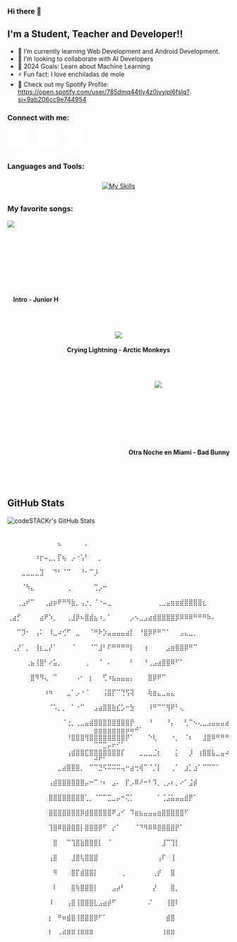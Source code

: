 ### Hi there 👋
## I'm a Student, Teacher and Developer!!

- 🌱 I’m currently learning Web Development and Android Development.
- 👯 I’m looking to collaborate with AI Developers
- 🥅 2024 Goals: Learn about Machine Learning
- ⚡ Fun fact: I love enchiladas de mole
- 🎵 Check out my Spotify Profile: https://open.spotify.com/user/785dmq44tly4z0jvyjpl6fslq?si=9ab206cc9e744954


### Connect with me:
[![website](./img/twitter-dark.svg)](https://twitter.com/YoshiQuinteroM)
&nbsp;&nbsp;
[![website](./img/linkedin-dark.svg)](https://www.linkedin.com/in/joshuaquinterom/)
&nbsp;&nbsp;
[![website](./img/instagram-dark.svg)](https://www.instagram.com/yoshi.php)

### Languages and Tools:

<p align = "center">
     <a href="https://skillicons.dev">
        <img style="margin: 10px"src="https://skillicons.dev/icons?i=bash,c,css,git,github,html,java,js,linux,py,vscode&perline=8"alt="My Skills"/> 
    </a>
</p>
<h3>My favorite songs:</h3>
<div>
     <p align="left"><a href = "https://www.youtube.com/watch?v=y3JcRIfX5Ao"><img src = "https://e-cdn-images.dzcdn.net/images/cover/017bcf2835f0623903c841a7b60ce0a2/264x264-000000-80-0-0.jpg"width="170" align="left"></a><b><br><br><br><br><br><br><br><br><br><br>&nbsp;&nbsp;&nbsp;&nbsp;Intro  - Junior H</b></p>
     <br>
     <br>
     <p align="center"><a href = "https://www.youtube.com/watch?v=fLsBJPlGIDU"><img  src ="https://upload.wikimedia.org/wikipedia/en/2/20/Arcticmonkeys-humbug.jpg" width="170" align="center"></a><b><br><br>Crying Lightning - Arctic Monkeys</b></p>
     <br>
     <br>
      <p align="right"><a href = "https://www.youtube.com/watch?v=hoQmSA6MRAk"><img src = "https://agujarocosa.files.wordpress.com/2019/01/49635244_750725488660544_6890404531050381312_n.jpg?w=816"width="170" align="right"></a><b><br><br><br><br><br><br><br><br><br>Otra Noche en Miami - Bad Bunny</b></p>
     <br><br><br>
</div>

## GitHub Stats
<div>
   <img align="center" alt="codeSTACKr's GitHub Stats" src="https://github-readme-stats.vercel.app/api?username=joshuaqm&show_icons=true&hide_border=false&title_color=ff652f&icon_color=FFE400&bg_color=09131B&text_color=ffffff&border_color=0c1a25" />
</div>

<div>
     <p align = "center">
⠀⠀⠀⠀     ⠀⠀⠀⠀⠀⠀⠀⠀⠀⠀⠀⣄⠀⠀⠀⠀⠀⡀⠀⠀⠀⠀⠀⠀⠀⠀⠀⠀⠀⠀⠀⠀⠀⠀⠀⠀⠀⠀⠀⠀⠀⠀⠀⠀⠀⠀⠀⠀⠀⠀⠀⠀⠀⠀⠀⠀⠀⠀⠀⠀
⠀⠀⠀⠀⠀⠀⠰⡖⠤⣀⡀⡏⢦⠀⡠⠐⢡⠃⠀⠀⡀⠀⠀⠀⠀⠀⠀⠀⠀⠀⠀⠀⠀⠀⠀⠀⠀⠀⠀⠀⠀⠀⠀⠀⠀⠀⠀⠀⠀⠀⠀⠀⠀⠀⠀⠀⠀⠀⠀⠀
⠀⠀⠀⣀⣀⣀⣀⣹⠀⠀⠙⠃⠈⠉⠀⠀⠘⠂⠉⡸⠀⠀⠀⠀⠀⠀⠀⠀⠀⠀⠀⠀⠀⠀⠀⠀⠀⠀⠀⠀⠀⠀⠀⠀⠀⠀⠀⠀⠀⠀⠀⠀⠀⠀⠀⠀⠀⠀⠀⠀
⠀⠀⠀⠈⠳⣄⠀⠀⠀⠀⠀⠀⠀⢀⠀⠀⠀⠀⠀⢉⡠⠒⠀⠀⠀⠀⠀⠀⠀⠀⠀⠀⠀⠀⠀⠀⠀⠀⠀⠀⠀⠀⠀⠀⠀⠀⠀⠀⠀⠀⠀⠀⠀⠀⠀⠀⠀⠀⠀⠀
⠀⠀⢀⣠⠞⠉⠀⠀⢀⣴⡶⠟⠛⠻⣷⡀⢠⡐⡀⠈⠐⠤⣀⠀⠀⠀⠀⠀⠀⠀⠀⠀⠀⢀⣀⣤⣶⣶⣾⣿⣿⣿⣿⣆⠀⠀⠀⠀⠀⠀⠀⠀⠀⠀⠀⠀⠀⠀⠀⠀
⢀⣴⡋⠀⠀⠀⠀⣴⠟⠱⡀⠀⠀⢀⣸⡿⠦⣿⣾⣦⠰⡀⠁⠀⠀⠀⠀⡠⠢⣀⣠⣴⣾⣿⣿⣿⣿⡿⠿⠿⠿⠛⠛⠛⠷⠄⠀⠀⠀⠀⠀⠀⠀⠀⠀⠀⠀⠀⠀⠀
⠀⠀⠉⡹⠂⠀⢠⠅⠀⠸⣀⠴⢊⠋⠀⣀⠀⠀⠈⠛⠗⡱⣤⣤⣤⣤⣴⡇⠀⠘⣿⡿⠟⠛⠉⠁⠀⠀⣠⣄⣀⡀⠀⠀⠀⠀⠀⠀⠀⠀⠀⠀⠀⠀⠀⠀⠀⠀⠀⠀
⠀⢀⡜⠁⡀⠀⢸⣆⣀⡜⠁⠀⠀⠀⠈⠀⠀⠀⠈⠉⣸⠃⠏⠛⠛⠛⠛⡇⠀⠀⢰⠀⠀⠀⠀⣠⣶⣿⣿⡿⠛⠉⠀⠀⠀⠀⠀⠀⠀⠀⠀⠀⠀⠀⠀⠀⠀⠀⠀⠀
⠀⠀⠀⠀⢀⣦⢸⣿⠃⠔⣥⡀⠀⠀⠀⠀⠀⢀⠀⠀⠈⠀⠄⠀⠀⠀⠀⠃⠀⠀⠘⢀⣠⣴⣿⣿⠿⠋⠁⠀⠀⠀⠀⠀⠀⠀⠀⠀⠀⠀⠀⠀⠀⠀⠀⠀⠀⠀⠀⠀
⠀⠀⠀⠀⠀⣿⠻⠻⢄⠀⠉⠀⠀⠀⠀⠠⠂⠀⡆⠀⠀⢋⠰⣦⣤⣤⣤⡄⠀⠀⠀⣿⡿⠟⠉⠀⠀⠀⠀⠀⠀⠀⠀⠀⠀⠀⠀⠀⠀⠀⠀⠀⠀⠀⠀⠀⠀⠀⠀⠀
⠀⠀⠀⠀⠀⠀⠀⠀⠰⠲⠀⠀⠀⣀⠁⡠⠐⠈⠀⠀⠀⢨⣿⡏⠉⢙⢫⢽⠀⠀⠀⢷⣶⣄⣀⣤⣄⠀⠀⠀⠀⠀⠀⠀⠀⠀⠀⠀⠀⠀⠀⠀⠀⠀⠀⠀⠀⠀⠀⠀
⠀⠀⠀⠀⠀⠀⠀⠀⠀⠈⠡⡀⡀⠀⠁⠐⠉⠀⠀⣠⣴⣿⣿⣷⣎⡡⠒⣳⠀⠀⠀⠸⠛⠉⠉⢻⠟⠃⢄⠀⠀⠀⠀⠀⠀⠀⠀⠀⠀⠀⠀⠀⠀⠀⠀⠀⠀⠀⠀⠀
⠀⠀⠀⠀⠀⠀⠀⠀⠀⠀⠀⠀⠈⢐⡀⢀⣀⣤⣾⣿⣿⣿⣿⣿⣿⣿⣿⡟⠀⠀⠀⠘⠀⠀⠀⠘⡄⠀⠀⢃⠉⠢⢄⣀⣠⣤⣤⣤⣴⣶⣶⣶⣶⣶⣶⣶⡶⠶⠚⠁
⠀⠀⠀⠀⠀⠀⠀⠀⠀⠀⠀⠀⠀⠘⣿⣿⣿⢻⣿⣿⣿⣿⣿⣿⣿⣿⡟⠁⠀⠀⠀⠑⢇⠀⠀⠀⠐⡀⠀⠈⠆⠀⠀⣸⣿⠿⠛⠛⠛⠉⠉⣉⡤⠖⠊⠁⠀⠀⠀⠀
⠀⠀⠀⠀⠀⠀⠀⠀⠀⠀⠀⠀⠀⢠⣾⣿⣿⣏⣿⣿⣿⣿⣿⣿⣿⡏⠀⠀⠀⣀⣀⣀⣈⡆⠀⠀⠀⡅⠀⠀⡸⠀⢰⣿⣿⣧⣀⣤⠴⠚⠋⠁⠀⠀⠀⠀⠀⠀⠀⠀
⠀⠀⠀⠀⠀⠀⠀⠀⠀⠀⠀⣀⣴⣿⣿⣿⡀⠀⠉⠉⣙⠫⠭⠭⠭⢤⠒⣴⢒⢾⠉⠈⡈⡇⠀⠀⢀⠁⠀⣰⡁⣰⠁⠉⠉⠉⠁⠀⠀⠀⠀⠀⠀⠀⠀⠀⠀⠀⠀⠀
⠀⠀⠀⠀⠀⠀⠀⠀⠀⢠⣾⣿⣿⣿⣿⣿⣿⡤⠒⠉⠐⠆⠀⣠⠄⠀⡏⡠⠿⠜⠒⠃⠹⡀⢀⡠⠆⡀⠔⠁⣨⡾⠀⠀⠀⠀⠀⠀⠀⠀⠀⠀⠀⠀⠀⠀⠀⠀⠀⠀
⠀⠀⠀⠀⠀⠀⠀⠀⠀⣿⣿⣿⣿⣿⣿⣿⣿⢁⡀⠈⠉⠉⣉⣀⡤⠒⢍⡁⠀⠀⠀⠀⠀⠁⢈⣨⣥⣤⣤⣾⡟⠁⠀⠀⠀⠀⠀⠀⠀⠀⠀⠀⠀⠀⠀⠀⠀⠀⠀⠀
⠀⠀⠀⠀⠀⠀⠀⠀⠀⣿⣿⣿⣿⣿⣿⣿⡿⣾⣿⣿⣿⣿⣿⠟⣠⠊⠀⠹⣶⣦⣤⣤⣤⣶⣿⣿⣿⣿⣿⠋⠀⠀⠀⠀⠀⠀⠀⠀⠀⠀⠀⠀⠀⠀⠀⠀⠀⠀⠀⠀
⠀⠀⠀⠀⠀⠀⠀⠀⠀⢹⣿⠿⣿⣿⣿⣿⡇⣿⣿⣿⡿⠋⠀⡔⠁⠀⠀⠀⠈⠙⠻⠿⠿⣿⣿⣿⣿⡟⠁⠀⠀⠀⠀⠀⠀⠀⠀⠀⠀⠀⠀⠀⠀⠀⠀⠀⠀⠀⠀⠀
⠀⠀⠀⠀⠀⠀⠀⠀⠀⠀⣿⠀⠀⠉⢹⣿⣷⣿⣿⣿⡇⠀⠈⠀⠀⠀⠀⠀⠀⠀⠀⠀⠀⠀⣸⠉⢹⡇⠀⠀⠀⠀⠀⠀⠀⠀⠀⠀⠀⠀⠀⠀⠀⠀⠀⠀⠀⠀⠀⠀
⠀⠀⠀⠀⠀⠀⠀⠀⠀⢠⣿⠀⠀⠀⣸⣿⢧⣿⣿⣿⠀⠀⠀⠀⠀⠀⠀⠀⠀⠀⠀⠀⠀⢠⠏⠀⢸⠀⠀⠀⠀⠀⠀⠀⠀⠀⠀⠀⠀⠀⠀⠀⠀⠀⠀⠀⠀⠀⠀⠀
⠀⠀⠀⠀⠀⠀⠀⠀⠀⠀⠻⠀⠀⠀⣿⡏⣾⣿⣿⡇⠀⠀⠀⠀⠀⢀⠀⠀⠀⠀⠀⠀⢀⡞⠀⠀⣿⠀⠀⠀⠀⠀⠀⠀⠀⠀⠀⠀⠀⠀⠀⠀⠀⠀⠀⠀⠀⠀⠀⠀
⠀⠀⠀⠀⠀⠀⠀⠀⠀⠀⠇⠀⠀⠀⣿⢷⣿⣿⣿⡇⠀⠀⠀⣠⡴⠃⠀⠀⠀⠀⠀⠀⡜⠀⠀⠀⣿⡀⠀⠀⠀⠀⠀⠀⠀⠀⠀⠀⠀⠀⠀⠀⠀⠀⠀⠀⠀⠀⠀⠀
⠀⠀⠀⠀⠀⠀⠀⠀⠀⠸⠀⠀⠀⢠⣿⢸⣿⣿⣿⣇⣠⣴⡾⠋⠀⠀⠀⠀⠀⠀⠀⠌⠀⠀⠀⢸⣿⠇⠀⠀⠀⠀⠀⠀⠀⠀⠀⠀⠀⠀⠀⠀⠀⠀⠀⠀⠀⠀⠀⠀
⠀⠀⠀⠀⠀⠀⠀⠀⠀⡆⠀⠛⠶⣾⣿⢸⣿⣿⣿⡿⠋⠁⠀⠀⠀⠀⠀⠀⠀⠀⠀⠀⠀⠀⠀⣾⣿⠀⠀⠀⠀⠀⠀⠀⠀⠀⠀⠀⠀⠀⠀⠀⠀⠀⠀⠀⠀⠀⠀⠀
⠀⠀⠀⠀⠀⠀⠀⠀⠀⠇⠀⠠⠾⠿⠿⠸⠿⠿⠿⠀⠀⠀⠀⠀⠀⠀⠀⠀⠀⠀⠀⠀⠀⠀⠸⠿⠿⠀⠀⠀⠀⠀⠀⠀⠀⠀⠀⠀⠀⠀⠀⠀⠀⠀⠀⠀
     </p>
</div>
